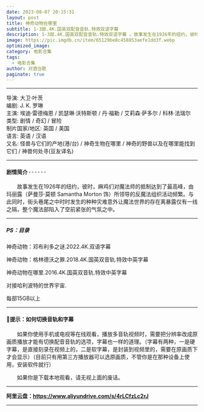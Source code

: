```yaml
---
date: 2023-08-07 20:15:31
layout: post
title: 神奇动物在哪里
subtitle: 1-3部.4K.国英双配音音轨.特效双语字幕 
description: 1-3部.4K.国英双配音音轨.特效双语字幕 。故事发生在1926年的纽约，彼时，麻鸡们对魔法师的抵制达到了最高峰，由玛丽露所领导的反魔法组织活动频繁。与此同时，街头巷尾之中时时发生的种种灾难意外让魔法世界的存在离暴露仅有一线之隔，整个魔法部陷入了空前紧张的气氛之中......
image: https://pic.imgdb.cn/item/65129be8c458853aefe1dd3f.webp
optimized_image: 
category: 电影合集
tags:
  - 电影合集
author: 对酒当歌
paginate: true
---
```


---

导演: 大卫·叶茨  
编剧: J. K. 罗琳  
主演: 埃迪·雷德梅恩 / 凯瑟琳·沃特斯顿 / 丹·福勒 / 艾莉森·萨多尔 / 科林·法瑞尔  
类型: 剧情 / 奇幻 / 冒险  
制片国家/地区: 英国 / 美国  
语言: 英语 / 汉语  
又名: 怪兽与它们的产地(港/台) / 神奇生物在哪里 / 神奇的野兽以及在哪里能找到它们 / 神兽何处寻(豆友译名)  

---

#### 剧情简介 · · · · · ·

　　故事发生在1926年的纽约，彼时，麻鸡们对魔法师的抵制达到了最高峰，由玛丽露（萨曼莎·莫顿 Samantha Morton 饰）所领导的反魔法组织活动频繁。与此同时，街头巷尾之中时时发生的种种灾难意外让魔法世界的存在离暴露仅有一线之隔，整个魔法部陷入了空前紧张的气氛之中。

---

##### PS：目录

神奇动物：邓布利多之谜.2022.4K.双语字幕

神奇动物：格林德沃之罪.2018.4K.国英双音轨.特效中英字幕

神奇动物在哪里.2016.4K.国英双音轨.特效中英字幕

对接哈利波特的世界宇宙.

每部15GB以上

---

#### 🔔提示：如何切换音轨和字幕

　　如果你使用手机或电视等在线观看，播放多音轨视频时，需要把分辨率改成原画质播放才能有切换配音音轨的选项，字幕也一样的道理。（字幕有两种，一是硬字幕，是直接刻录在视频上的，二是软字幕，是封装到视频里的，需要在原画质下才会显示）（目前只有用第三方播放器可以选原画质，不管你是在那种设备上使用，安装软件就行）

　　如果你是下载本地观看，请无视上面的废话。

---

**阿里云盘：<https://www.aliyundrive.com/s/4rLCfzLc2rJ>**

---

